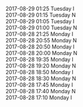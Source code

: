 2017-08-29 01:25 Tuesday  I  
2017-08-29 01:15 Tuesday  N  
2017-08-29 01:05 Tuesday  I  
2017-08-29 01:00 Tuesday  N  
2017-08-28 21:25 Monday  I  
2017-08-28 20:55 Monday  N  
2017-08-28 20:50 Monday  I  
2017-08-28 20:00 Monday  N  
2017-08-28 19:35 Monday  I  
2017-08-28 19:20 Monday  N  
2017-08-28 18:50 Monday  I  
2017-08-28 18:30 Monday  N  
2017-08-28 17:45 Monday  I  
2017-08-28 17:40 Monday  N  
2017-08-28 17:10 Monday  I  
